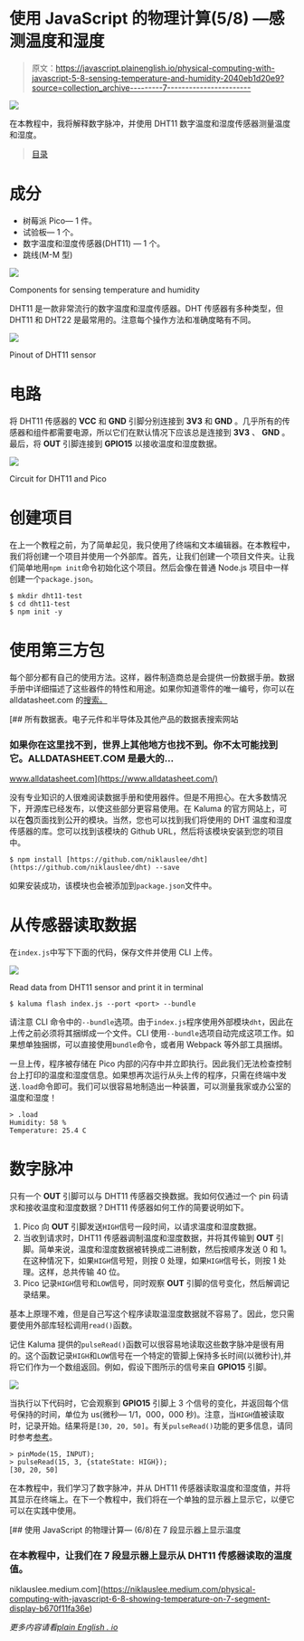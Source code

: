 # 使用 JavaScript 的物理计算(5/8) —感测温度和湿度

> 原文：<https://javascript.plainenglish.io/physical-computing-with-javascript-5-8-sensing-temperature-and-humidity-2040eb1d20e9?source=collection_archive---------7----------------------->

![](img/4c135d499066c60fee5562cf52a63ba3.png)

在本教程中，我将解释数字脉冲，并使用 DHT11 数字温度和湿度传感器测量温度和湿度。

> [目录](https://niklauslee.medium.com/physical-computing-with-javascript-table-of-contents-69c38fd74e61)

# 成分

*   树莓派 Pico— 1 件。
*   试验板— 1 个。
*   数字温度和湿度传感器(DHT11) — 1 个。
*   跳线(M-M 型)

![](img/c794222a71afe43d938347c73042d76e.png)

Components for sensing temperature and humidity

DHT11 是一款非常流行的数字温度和湿度传感器。DHT 传感器有多种类型，但 DHT11 和 DHT22 是最常用的。注意每个操作方法和准确度略有不同。

![](img/8f418ae5ef855754c802c721f559ef0c.png)

Pinout of DHT11 sensor

# 电路

将 DHT11 传感器的 **VCC** 和 **GND** 引脚分别连接到 **3V3** 和 **GND** 。几乎所有的传感器和组件都需要电源，所以它们在默认情况下应该总是连接到 **3V3** 、 **GND** 。最后，将 **OUT** 引脚连接到 **GPIO15** 以接收温度和湿度数据。

![](img/5d8c9d1023ac39ba0fd8501bdc3db3a3.png)

Circuit for DHT11 and Pico

# 创建项目

在上一个教程之前，为了简单起见，我只使用了终端和文本编辑器。在本教程中，我们将创建一个项目并使用一个外部库。首先，让我们创建一个项目文件夹。让我们简单地用`npm init`命令初始化这个项目。然后会像在普通 Node.js 项目中一样创建一个`package.json`。

```
$ mkdir dht11-test
$ cd dht11-test
$ npm init -y
```

# 使用第三方包

每个部分都有自己的使用方法。这样，器件制造商总是会提供一份数据手册。数据手册中详细描述了这些器件的特性和用途。如果你知道零件的唯一编号，你可以在 alldatasheet.com 的[搜索。](https://www.alldatasheet.com/)

 [## 所有数据表。电子元件和半导体及其他产品的数据表搜索网站

### 如果你在这里找不到，世界上其他地方也找不到。你不太可能找到它。ALLDATASHEET.COM 是最大的…

www.alldatasheet.com](https://www.alldatasheet.com/) 

没有专业知识的人很难阅读数据手册和使用器件。但是不用担心。在大多数情况下，开源库已经发布，以使这些部分更容易使用。在 Kaluma 的官方网站上，可以在**包**页面找到公开的模块。当然，您也可以找到我们将使用的 DHT 温度和湿度传感器的库。您可以找到该模块的 Github URL，然后将该模块安装到您的项目中。

```
$ npm install [https://github.com/niklauslee/dht](https://github.com/niklauslee/dht) --save
```

如果安装成功，该模块也会被添加到`package.json`文件中。

# 从传感器读取数据

在`index.js`中写下下面的代码，保存文件并使用 CLI 上传。

![](img/7290c269f9b60280742863691c26587c.png)

Read data from DHT11 sensor and print it in terminal

```
$ kaluma flash index.js --port <port> --bundle
```

请注意 CLI 命令中的`--bundle`选项。由于`index.js`程序使用外部模块`dht`，因此在上传之前必须将其捆绑成一个文件。CLI 使用`--bundle`选项自动完成这项工作。如果想单独捆绑，可以直接使用`bundle`命令，或者用 Webpack 等外部工具捆绑。

一旦上传，程序被存储在 Pico 内部的闪存中并立即执行。因此我们无法检查控制台上打印的温度和湿度信息。如果想再次运行从头上传的程序，只需在终端中发送`.load`命令即可。我们可以很容易地制造出一种装置，可以测量我家或办公室的温度和湿度！

```
> .load
Humidity: 58 %
Temperature: 25.4 C
```

# 数字脉冲

只有一个 **OUT** 引脚可以与 DHT11 传感器交换数据。我如何仅通过一个 pin 码请求和接收温度和湿度数据？DHT11 传感器如何工作的简要说明如下。

1.  Pico 向 **OUT** 引脚发送`HIGH`信号一段时间，以请求温度和湿度数据。
2.  当收到请求时，DHT11 传感器调制温度和湿度数据，并将其传输到 **OUT** 引脚。简单来说，温度和湿度数据被转换成二进制数，然后按顺序发送 0 和 1。在这种情况下，如果`HIGH`信号短，则按 0 处理，如果`HIGH`信号长，则按 1 处理。这样，总共传输 40 位。
3.  Pico 记录`HIGH`信号和`LOW`信号，同时观察 **OUT** 引脚的信号变化，然后解调记录结果。

基本上原理不难，但是自己写这个程序读取温湿度数据就不容易了。因此，您只需要使用外部库轻松调用`read()`函数。

记住 Kaluma 提供的`pulseRead()`函数可以很容易地读取这些数字脉冲是很有用的。这个函数记录`HIGH`和`LOW`信号在一个特定的管脚上保持多长时间(以微秒计),并将它们作为一个数组返回。例如，假设下图所示的信号来自 **GPIO15** 引脚。

![](img/ce0bcc2c68d2499492a59b526268465f.png)

当执行以下代码时，它会观察到 **GPIO15** 引脚上 3 个信号的变化，并返回每个信号保持的时间，单位为 us(微秒— 1/1，000，000 秒)。注意，当`HIGH`值被读取时，记录开始。结果将是`[30, 20, 50]`。有关`pulseRead()`功能的更多信息，请同时参考[参考](https://docs.kaluma.io/api-reference/digital_io#pulseread)。

```
> pinMode(15, INPUT);
> pulseRead(15, 3, {stateState: HIGH});
[30, 20, 50]
```

在本教程中，我们学习了数字脉冲，并从 DHT11 传感器读取温度和湿度值，并将其显示在终端上。在下一个教程中，我们将在一个单独的显示器上显示它，以便它可以在实践中使用。

[](https://niklauslee.medium.com/physical-computing-with-javascript-6-8-showing-temperature-on-7-segment-display-b670f11fa36e) [## 使用 JavaScript 的物理计算— (6/8)在 7 段显示器上显示温度

### 在本教程中，让我们在 7 段显示器上显示从 DHT11 传感器读取的温度值。

niklauslee.medium.com](https://niklauslee.medium.com/physical-computing-with-javascript-6-8-showing-temperature-on-7-segment-display-b670f11fa36e) 

*更多内容请看*[*plain English . io*](http://plainenglish.io/)